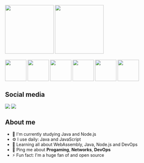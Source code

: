 <div>
  <img height="160em" src="https://github-readme-stats.vercel.app/api?username=ggnery&show_icons=true&theme=dracula&include_all_commits=true&count_private=true"/>
  <img height="160m" src="https://github-readme-stats.vercel.app/api/top-langs/?username=ggnery&layout=compact&langs_count=7&theme=dracula"/>
</div>
<br>
<div>

  <img height="70em" src="https://cdn.jsdelivr.net/gh/devicons/devicon@latest/icons/nodejs/nodejs-original-wordmark.svg" />
  <img height="70em" src="https://cdn.jsdelivr.net/gh/devicons/devicon@latest/icons/java/java-original-wordmark.svg" />
  <img height="70em" src="https://cdn.jsdelivr.net/gh/devicons/devicon@latest/icons/wasm/wasm-original.svg" />
  <img height="70em" src="https://cdn.jsdelivr.net/gh/devicons/devicon@latest/icons/cplusplus/cplusplus-original.svg" />
  <img height="70em" src="https://cdn.jsdelivr.net/gh/devicons/devicon/icons/python/python-original-wordmark.svg" />
  <img height="70em" src="https://cdn.jsdelivr.net/gh/devicons/devicon/icons/pandas/pandas-original-wordmark.svg" />
          
</div>

## Social media

<div>  
  <a href="https://www.instagram.com/gabrielnery14/" target="_blank"><img src="https://img.shields.io/badge/-Instagram-%23E4405F?style=for-the-badge&logo=instagram&logoColor=white" target="_blank"></a>
  <a href="https://www.linkedin.com/in/gabriel-nery-013617231/" target="_blank"><img src="https://img.shields.io/badge/-LinkedIn-%230077B5?style=for-the-badge&logo=linkedin&logoColor=white" target="_blank"></a>
 

 
</div>

## About me
- 🏢 I'm currently studying Java and Node.js
- ⚙️ I use daily: Java and JavaScript
- 🌱 Learning all about WebAssembly, Java, Node.js and DevOps
- 💬 Ping me about **Progaming**, **Networks**, **DevOps**
- ⚡️ Fun fact: I'm a huge fan of and open source
